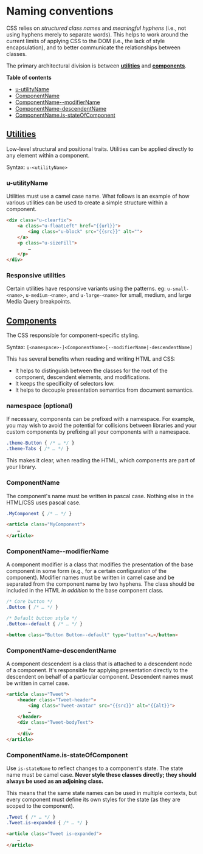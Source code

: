 # Naming conventions

CSS relies on _structured class names_ and _meaningful hyphens_ (i.e., not
using hyphens merely to separate words). This helps to work around the current
limits of applying CSS to the DOM (i.e., the lack of style encapsulation), and
to better communicate the relationships between classes.

The primary architectural division is between **[utilities](../design-principles/utilities.md)** and
**[components](../design-principles/components.md)**.

**Table of contents**

* [u-utilityName](#u-utilityName)
* [ComponentName](#ComponentName)
* [ComponentName--modifierName](#ComponentName--modifierName)
* [ComponentName-descendentName](#ComponentName-descendentName)
* [ComponentName.is-stateOfComponent](#is-stateOfComponent)

## [Utilities](utilities)

Low-level structural and positional traits. Utilities can be applied directly
to any element within a component.

Syntax: `u-<utilityName>`

<a name="u-utilityName"></a>
### u-utilityName

Utilities must use a camel case name. What follows is an example of how various
utilities can be used to create a simple structure within a component.

```html
<div class="u-clearfix">
	<a class="u-floatLeft" href="{{url}}">
		<img class="u-block" src="{{src}}" alt="">
	</a>
	<p class="u-sizeFill">
		…
	</p>
</div>
```

### Responsive utilities

Certain utilities have responsive variants using the patterns. eg: `u-small-<name>`,
`u-medium-<name>`, and `u-large-<name>` for small, medium, and large Media Query
breakpoints.


## [Components](components)

The CSS responsible for component-specific styling.

Syntax: `[<namespace>-]<ComponentName>[--modifierName|-descendentName]`

This has several benefits when reading and writing HTML and CSS:

* It helps to distinguish between the classes for the root of the component,
	descendent elements, and modifications.
* It keeps the specificity of selectors low.
* It helps to decouple presentation semantics from document semantics.

### namespace (optional)

If necessary, components can be prefixed with a namespace. For example, you may
wish to avoid the potential for collisions between libraries and your custom
components by prefixing all your components with a namespace.

```scss
.theme-Button { /* … */ }
.theme-Tabs { /* … */ }
```

This makes it clear, when reading the HTML, which components are part of your
library.

<a name="ComponentName"></a>
### ComponentName

The component's name must be written in pascal case. Nothing else in the
HTML/CSS uses pascal case.

```scss
.MyComponent { /* … */ }
```

```html
<article class="MyComponent">
	…
</article>
```

<a name="ComponentName--modifierName"></a>
### ComponentName--modifierName

A component modifier is a class that modifies the presentation of the base
component in some form (e.g., for a certain configuration of the component).
Modifier names must be written in camel case and be separated from the
component name by two hyphens. The class should be included in the HTML _in
addition_ to the base component class.

```scss
/* Core button */
.Button { /* … */ }

/* Default button style */
.Button--default { /* … */ }
```

```html
<button class="Button Button--default" type="button">…</button>
```

<a name="ComponentName-descendentName"></a>
### ComponentName-descendentName

A component descendent is a class that is attached to a descendent node of a
component. It's responsible for applying presentation directly to the
descendent on behalf of a particular component. Descendent names must be
written in camel case.

```html
<article class="Tweet">
	<header class="Tweet-header">
		<img class="Tweet-avatar" src="{{src}}" alt="{{alt}}">
		…
	</header>
	<div class="Tweet-bodyText">
		…
	</div>
</article>
```

<a name="is-stateOfComponent"></a>
### ComponentName.is-stateOfComponent

Use `is-stateName` to reflect changes to a component's state. The state name
must be camel case. **Never style these classes directly; they should always be
used as an adjoining class.**

This means that the same state names can be used in multiple contexts, but
every component must define its own styles for the state (as they are scoped to
the component).

```scss
.Tweet { /* … */ }
.Tweet.is-expanded { /* … */ }
```

```html
<article class="Tweet is-expanded">
	…
</article>
```
